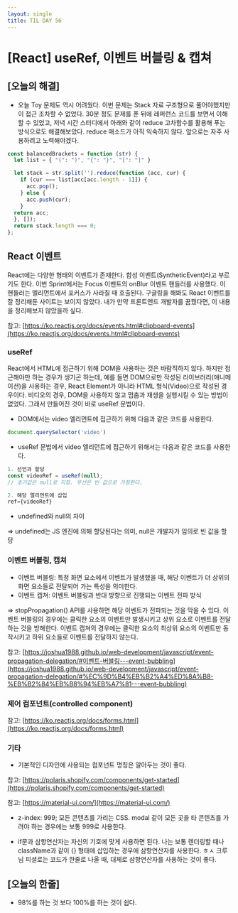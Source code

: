 ```yaml
---
layout: single
title: TIL DAY 56
---
```

# [React] useRef, 이벤트 버블링 & 캡쳐

## [오늘의 해결]

- 오늘 Toy 문제도 역시 어려웠다. 이번 문제는 Stack 자료 구조형으로 풀어야했지만 이 접근 조차할 수 없었다. 30분 정도 문제를 푼 뒤에 레퍼런스 코드를 보면서 이해할 수 있었고, 저녁 시간 스터디에서 아래와 같이 reduce 고차함수를 활용해 푸는 방식으로도 해결해보았다. reduce 매소드가 아직 익숙하지 않다. 앞으로는 자주 사용하려고 노력해야겠다.

```jsx
const balancedBrackets = function (str) {
  let list = { "(": ")", "{": "}", "[": "]" } 

  let stack = str.split('').reduce(function (acc, cur) {
    if (cur === list[acc[acc.length - 1]]) {
      acc.pop();
    } else {
      acc.push(cur);
    }
  return acc;
  }, []);
  return stack.length === 0;
};
```

## React 이벤트

React에는 다양한 형태의 이벤트가 존재한다. 합성 이벤트(SyntheticEvent)라고 부르기도 한다. 이번 Sprint에서는 Focus 이벤트의 onBlur 이벤트 핸들러를 사용했다. 이 핸들러는 엘리먼트에서 포커스가 사라질 때 호출된다. 구글링을 해봐도 React 이벤트를 잘 정리해둔 사이트는 보이지 않았다. 내가 만약 프론트엔드 개발자를 꿈꿨다면, 이 내용을 정리해보지 않았을까 싶다.

참고: [https://ko.reactjs.org/docs/events.html#clipboard-events](https://ko.reactjs.org/docs/events.html#clipboard-events)

### useRef

React에서 HTML에 접근하기 위해 DOM을 사용하는 것은 바람직하지 않다. 하지만 접근해야만 하는 경우가 생기곤 하는데, 예를 들면 DOM으로만 작성된 라이브러리(애니메이션)을 사용하는 경우, React Element가 아니라 HTML 형식(Video)으로 작성된 경우이다. 비디오의 경우, DOM을 사용하지 않고 멈춤과 재생을 실행시킬 수 있는 방법이 없었다. 그래서 만들어진 것이 바로 useRef 문법이다. 

- DOM에서는 video 엘리먼트에 접근하기 위해 다음과 같은 코드를 사용한다.

```jsx
document.querySelector('video')
```

- useRef 문법에서 video 엘리먼트에 접근하기 위해서는 다음과 같은 코드를 사용한다.

```jsx
1. 선언과 할당
const videoRef = useRef(null);
// 초기값은 null로 지정. 우선은 빈 값으로 가정한다.

2. 해당 엘리먼트에 삽입
ref={videoRef}
```

- undefined와 null의 차이

⇒ undefined는 JS 엔진에 의해 할당된다는 의미, null은 개발자가 임의로 빈 값을 할당

### 이벤트 버블링, 캡쳐

- 이벤트 버블링: 특정 화면 요소에서 이벤트가 발생했을 때, 해당 이벤트가 더 상위의 화면 요소들로 전달되어 가는 특성을 의미한다.
- 이벤트 캡쳐: 이벤트 버블링과 반대 방향으로 진행되는 이벤트 전파 방식

⇒ stopPropagation() API를 사용하면 해당 이벤트가 전파되는 것을 막을 수 있다. 이벤트 버블링의 경우에는 클릭한 요소의 이벤트만 발생시키고 상위 요소로 이벤트를 전달하는 것을 방해한다. 이벤트 캡쳐의 경우에는 클릭한 요소의 최상위 요소의 이벤트만 동작시키고 하위 요소들로 이벤트를 전달하지 않는다.

참고: [https://joshua1988.github.io/web-development/javascript/event-propagation-delegation/#이벤트-버블링---event-bubbling](https://joshua1988.github.io/web-development/javascript/event-propagation-delegation/#%EC%9D%B4%EB%B2%A4%ED%8A%B8-%EB%B2%84%EB%B8%94%EB%A7%81---event-bubbling)

### 제어 컴포넌트(controlled component)

참고: [https://ko.reactjs.org/docs/forms.html](https://ko.reactjs.org/docs/forms.html)

### 기타

- 기본적인 디자인에 사용되는 컴포넌트 명칭은 알아두는 것이 좋다.

참고: [https://polaris.shopify.com/components/get-started](https://polaris.shopify.com/components/get-started)

참고: [https://material-ui.com/](https://material-ui.com/)

- z-index: 999; 모든 콘텐츠를 가리는 CSS. modal 같이 모든 곳을 타 콘텐츠를 가려야 하는 경우에는 보통 999로 사용한다.

- if문과 삼항연산자는 자신의 기호에 맞게 사용하면 된다. 나는 보통 렌더링할 때나 className과 같이 {} 형태에 삽입하는 경우에 삼항연산자를 사용한다. ㅎㅅ 크루님 피셜로는 코드가 한줄로 나올 때, 대체로 삼항연산자를 사용하는 것이 좋다.

## [오늘의 한줄]

- 98%를 하는 것 보다 100%를 하는 것이 쉽다.
